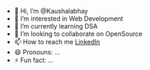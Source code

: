 - 👋 Hi, I’m @Kaushalabhay
- 👀 I’m interested in Web Development
- 🌱 I’m currently learning DSA
- 💞️ I’m looking to collaborate on OpenSource
- 📫 How to reach me [LinkedIn](https://www.linkedin.com/in/abhay-kaushal-4b0520270/)
- 😄 Pronouns: ...
- ⚡ Fun fact: ...

<!---
Kaushalabhay/Kaushalabhay is a ✨ special ✨ repository because its `README.md` (this file) appears on your GitHub profile.
You can click the Preview link to take a look at your changes.
--->
